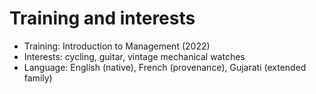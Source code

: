 # Training and interests
- Training: Introduction to Management (2022)
- Interests: cycling, guitar, vintage mechanical watches
- Language: English (native), French (provenance), Gujarati (extended family)

